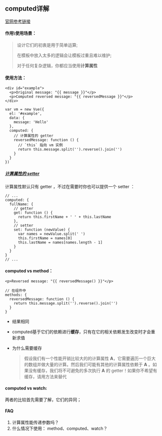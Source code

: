 ## computed详解

[官网参考链接](https://cn.vuejs.org/v2/guide/computed.html)

#### 作用\使用场景：

> 设计它们的初衷是用于简单运算;
>
> 在模板中放入太多的逻辑会让模板过重且难以维护;
>
> 对于任何复杂逻辑，你都应当使用**计算属性**



#### 使用方法：

```
<div id="example">
  <p>Original message: "{{ message }}"</p>
  <p>Computed reversed message: "{{ reversedMessage }}"</p>
</div>
```

```
var vm = new Vue({
  el: '#example',
  data: {
    message: 'Hello'
  },
  computed: {
    // 计算属性的 getter
    reversedMessage: function () {
      // `this` 指向 vm 实例
      return this.message.split('').reverse().join('')
    }
  }
})
```

##### [计算属性的 setter](https://cn.vuejs.org/v2/guide/computed.html#%E8%AE%A1%E7%AE%97%E5%B1%9E%E6%80%A7%E7%9A%84-setter)

计算属性默认只有 getter ，不过在需要时你也可以提供一个 setter ：

```
// ...
computed: {
  fullName: {
    // getter
    get: function () {
      return this.firstName + ' ' + this.lastName
    },
    // setter
    set: function (newValue) {
      var names = newValue.split(' ')
      this.firstName = names[0]
      this.lastName = names[names.length - 1]
    }
  }
}
// ...
```





#### computed vs method：

```
<p>Reversed message: "{{ reversedMessage() }}"</p>
```

```
// 在组件中
methods: {
  reversedMessage: function () {
    return this.message.split('').reverse().join('')
  }
}
```

- 结果相同

- computed基于它们的依赖进行**缓存**，只有在它的相关依赖发生改变时才会重新求值

- 为什么需要缓存

  > 假设我们有一个性能开销比较大的的计算属性 **A**，它需要遍历一个巨大的数组并做大量的计算。然后我们可能有其他的计算属性依赖于 **A** 。如果没有缓存，我们将不可避免的多次执行 **A** 的 getter！如果你不希望有缓存，请用方法来替代



#### computed vs watch:

两者的比较首先需要了解，它们的异同；





#### FAQ

1. 计算属性能传递参数吗？
2. 什么情况下使用： method、computed、watch？



